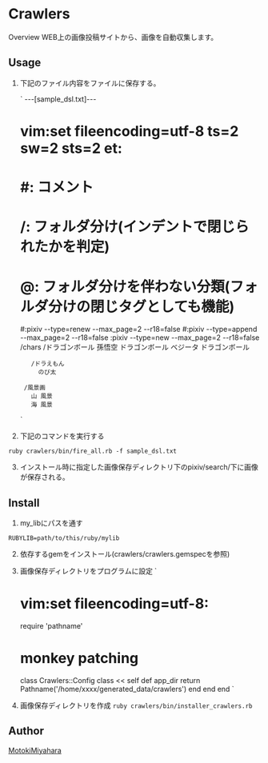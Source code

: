 Crawlers
====

Overview
WEB上の画像投稿サイトから、画像を自動収集します。


## Usage
1. 下記のファイル内容をファイルに保存する。

    `
      ---[sample_dsl.txt]---
      # vim:set fileencoding=utf-8 ts=2 sw=2 sts=2 et:

      # #: コメント
      # /: フォルダ分け(インデントで閉じられたかを判定)
      # @: フォルダ分けを伴わない分類(フォルダ分けの閉じタグとしても機能)

      #:pixiv --type=renew  --max_page=2 --r18=false
      #:pixiv --type=append --max_page=2 --r18=false
      :pixiv --type=new    --max_page=2 --r18=false
        /chars
          /ドラゴンボール
            孫悟空 ドラゴンボール
            ベジータ ドラゴンボール
          
          /ドラえもん
            のび太

        /風景画
          山 風景
          海 風景
    `
2. 下記のコマンドを実行する

`ruby crawlers/bin/fire_all.rb -f sample_dsl.txt`

3.  インストール時に指定した画像保存ディレクトリ下のpixiv/search/下に画像が保存される。


## Install
1. my_libにパスを通す

`RUBYLIB=path/to/this/ruby/mylib`

2. 依存するgemをインストール(crawlers/crawlers.gemspecを参照)

3. 画像保存ディレクトリをプログラムに設定
    `
      # vim:set fileencoding=utf-8:

      require 'pathname'

      # monkey patching
      class Crawlers::Config
        class << self
          def app_dir
            return Pathname('/home/xxxx/generated_data/crawlers')
          end
        end
      end
    `
4. 画像保存ディレクトリを作成
`ruby crawlers/bin/installer_crawlers.rb`

## Author
[MotokiMiyahara](https://github.com/MotokiMiyahara/)

